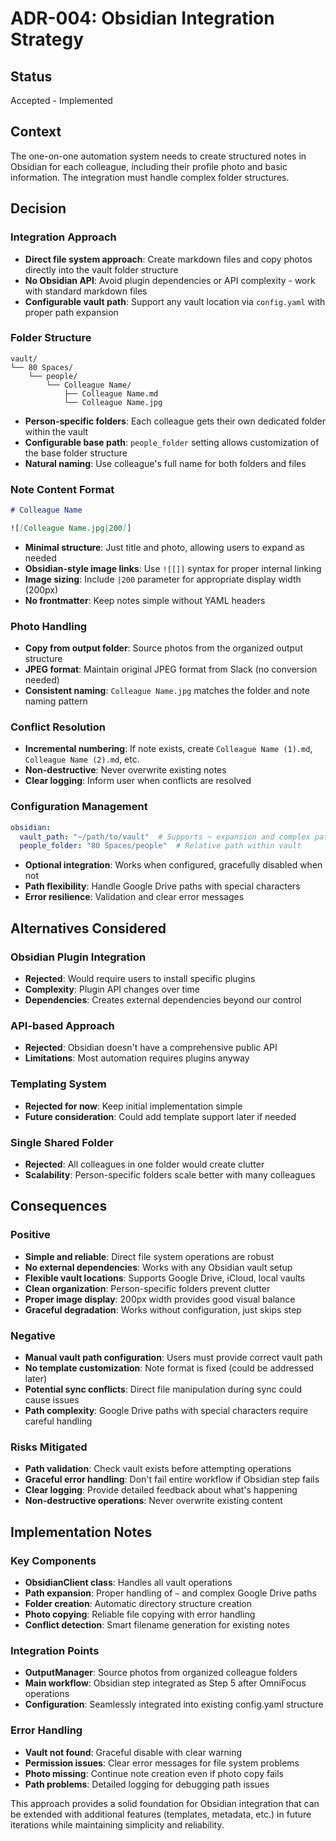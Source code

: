 # ADR-004: Obsidian Integration Strategy

## Status
Accepted - Implemented

## Context

The one-on-one automation system needs to create structured notes in Obsidian for each colleague, including their profile photo and basic information. The integration must handle complex folder structures.

## Decision

### Integration Approach
- **Direct file system approach**: Create markdown files and copy photos directly into the vault folder structure
- **No Obsidian API**: Avoid plugin dependencies or API complexity - work with standard markdown files
- **Configurable vault path**: Support any vault location via `config.yaml` with proper path expansion

### Folder Structure
```
vault/
└── 80 Spaces/
    └── people/
        └── Colleague Name/
            ├── Colleague Name.md
            └── Colleague Name.jpg
```

- **Person-specific folders**: Each colleague gets their own dedicated folder within the vault
- **Configurable base path**: `people_folder` setting allows customization of the base folder structure
- **Natural naming**: Use colleague's full name for both folders and files

### Note Content Format
```markdown
# Colleague Name

![[Colleague Name.jpg|200]]

```

- **Minimal structure**: Just title and photo, allowing users to expand as needed
- **Obsidian-style image links**: Use `![[]]` syntax for proper internal linking
- **Image sizing**: Include `|200` parameter for appropriate display width (200px)
- **No frontmatter**: Keep notes simple without YAML headers

### Photo Handling
- **Copy from output folder**: Source photos from the organized output structure
- **JPEG format**: Maintain original JPEG format from Slack (no conversion needed)
- **Consistent naming**: `Colleague Name.jpg` matches the folder and note naming pattern

### Conflict Resolution
- **Incremental numbering**: If note exists, create `Colleague Name (1).md`, `Colleague Name (2).md`, etc.
- **Non-destructive**: Never overwrite existing notes
- **Clear logging**: Inform user when conflicts are resolved

### Configuration Management
```yaml
obsidian:
  vault_path: "~/path/to/vault"  # Supports ~ expansion and complex paths
  people_folder: "80 Spaces/people"  # Relative path within vault
```

- **Optional integration**: Works when configured, gracefully disabled when not
- **Path flexibility**: Handle Google Drive paths with special characters
- **Error resilience**: Validation and clear error messages

## Alternatives Considered

### Obsidian Plugin Integration
- **Rejected**: Would require users to install specific plugins
- **Complexity**: Plugin API changes over time
- **Dependencies**: Creates external dependencies beyond our control

### API-based Approach
- **Rejected**: Obsidian doesn't have a comprehensive public API
- **Limitations**: Most automation requires plugins anyway

### Templating System
- **Rejected for now**: Keep initial implementation simple
- **Future consideration**: Could add template support later if needed

### Single Shared Folder
- **Rejected**: All colleagues in one folder would create clutter
- **Scalability**: Person-specific folders scale better with many colleagues

## Consequences

### Positive
- **Simple and reliable**: Direct file system operations are robust
- **No external dependencies**: Works with any Obsidian vault setup
- **Flexible vault locations**: Supports Google Drive, iCloud, local vaults
- **Clean organization**: Person-specific folders prevent clutter
- **Proper image display**: 200px width provides good visual balance
- **Graceful degradation**: Works without configuration, just skips step

### Negative
- **Manual vault path configuration**: Users must provide correct vault path
- **No template customization**: Note format is fixed (could be addressed later)
- **Potential sync conflicts**: Direct file manipulation during sync could cause issues
- **Path complexity**: Google Drive paths with special characters require careful handling

### Risks Mitigated
- **Path validation**: Check vault exists before attempting operations
- **Graceful error handling**: Don't fail entire workflow if Obsidian step fails
- **Clear logging**: Provide detailed feedback about what's happening
- **Non-destructive operations**: Never overwrite existing content

## Implementation Notes

### Key Components
- **ObsidianClient class**: Handles all vault operations
- **Path expansion**: Proper handling of `~` and complex Google Drive paths  
- **Folder creation**: Automatic directory structure creation
- **Photo copying**: Reliable file copying with error handling
- **Conflict detection**: Smart filename generation for existing notes

### Integration Points
- **OutputManager**: Source photos from organized colleague folders
- **Main workflow**: Obsidian step integrated as Step 5 after OmniFocus operations
- **Configuration**: Seamlessly integrated into existing config.yaml structure

### Error Handling
- **Vault not found**: Graceful disable with clear warning
- **Permission issues**: Clear error messages for file system problems
- **Photo missing**: Continue note creation even if photo copy fails
- **Path problems**: Detailed logging for debugging path issues

This approach provides a solid foundation for Obsidian integration that can be extended with additional features (templates, metadata, etc.) in future iterations while maintaining simplicity and reliability.
